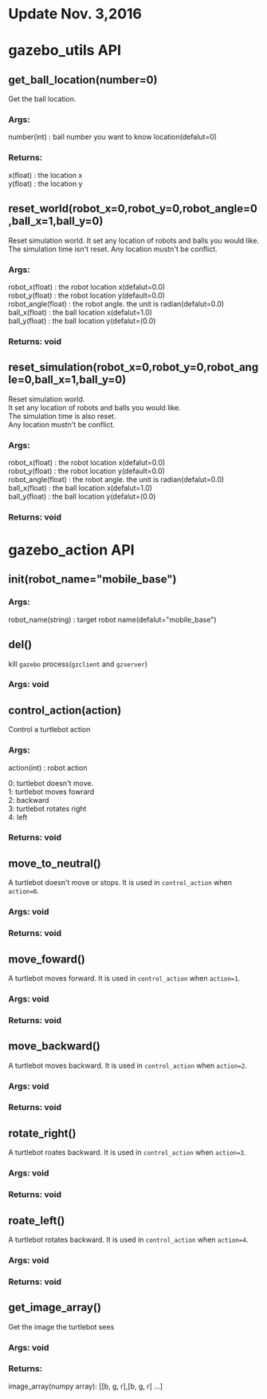 # Update Nov. 3,2016

# gazebo_utils API

## get_ball_location(number=0)
  
Get the ball location.
  
  
### Args:  
number(int) : ball number you want to know location(defalut=0)
  
  
### Returns:
x(float) : the location x  
y(float) : the location y  


## reset_world(robot_x=0,robot_y=0,robot_angle=0,ball_x=1,ball_y=0)

Reset simulation world.
It set any location of robots and balls you would like.
The simulation time isn't reset.
Any location mustn't be conflict.
  
  
### Args:  
robot_x(float) : the robot location x(defalut=0.0)  
robot_y(float) : the robot location y(default=0.0)  
robot_angle(float) : the robot angle. the unit is radian(defalut=0.0)  
ball_x(float) : the ball location x(defalut=1.0)  
ball_y(float) : the ball location y(defalut=(0.0)  
  
  
### Returns: void
  
  
## reset_simulation(robot_x=0,robot_y=0,robot_angle=0,ball_x=1,ball_y=0)
  
Reset simulation world.  
It set any location of robots and balls you would like.  
The simulation time is also reset.  
Any location mustn't be conflict.  
  
  
### Args:  
robot_x(float) : the robot location x(defalut=0.0)  
robot_y(float) : the robot location y(default=0.0)  
robot_angle(float) : the robot angle. the unit is radian(defalut=0.0)  
ball_x(float) : the ball location x(defalut=1.0)  
ball_y(float) : the ball location y(defalut=(0.0)  
  
  
### Returns: void


# gazebo_action API

## __init__(robot_name="mobile_base")

### Args:  
robot_name(string) : target robot name(defalut="mobile_base")


## __del__()

kill `gazebo` process(`gzclient` and `gzserver`)

### Args: void


## control_action(action)

Control a turtlebot action

### Args:  
action(int) : robot action  

   0: turtlebot doesn't move.  
   1: turtlebot moves fowrard  
   2:            backward  
   3: turtlebot rotates right  
   4:              left  


### Returns: void  


## move_to_neutral()

A turtlebot doesn't move or stops.
It is used in `control_action` when `action=0`.  

### Args: void

### Returns: void


## move_foward()

A turtlebot moves forward.
It is used in `control_action` when `action=1`.  

### Args: void

### Returns: void


## move_backward()

A turtlebot moves backward.
It is used in `control_action` when `action=2`.

### Args: void

### Returns: void


## rotate_right()

A turtlebot roates backward.
It is used in `control_action` when `action=3`.

### Args: void

### Returns: void


## roate_left()

A turtlebot rotates backward.
It is used in `control_action` when `action=4`.

### Args: void

### Returns: void


## get_image_array()

Get the image the turtlebot sees

### Args: void

### Returns:  
image_array(numpy array): [[b, g, r],[b, g, r] ...]

